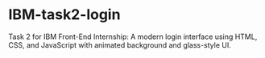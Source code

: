 # IBM-task2-login
Task 2 for IBM Front-End Internship: A modern login interface using HTML, CSS, and JavaScript with animated background and glass-style UI.
